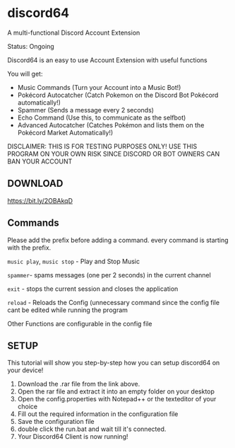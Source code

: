 # discord64
A multi-functional Discord Account Extension

Status: Ongoing

Discord64 is an easy to use Account Extension with useful functions

You will get: 
- Music Commands (Turn your Account into a Music Bot!)
- Pokécord Autocatcher (Catch Pokemon on the Discord Bot Pokécord automatically!)
- Spammer (Sends a message every 2 seconds)
- Echo Command (Use this, to communicate as the selfbot)
- Advanced Autocatcher (Catches Pokémon and lists them on the Pokécord Market Automatically!)

DISCLAIMER: THIS IS FOR TESTING PURPOSES ONLY! USE THIS PROGRAM ON YOUR OWN RISK SINCE DISCORD OR BOT OWNERS CAN BAN YOUR ACCOUNT

## DOWNLOAD
https://bit.ly/2OBAkqD

## Commands
Please add the prefix before adding a command. every command is starting with the prefix.

``music play``, ``music stop`` - Play and Stop Music

``spammer``- spams messages (one per 2 seconds) in the current channel

``exit`` - stops the current session and closes the application

``reload`` - Reloads the Config (unnecessary command since the config file cant be edited while running the program


Other Functions are configurable in the config file

## SETUP
This tutorial will show you step-by-step how you can setup discord64 on your device!

1. Download the .rar file from the link above.
2. Open the rar file and extract it into an empty folder on your desktop
3. Open the config.properties with Notepad++ or the texteditor of your choice
4. Fill out the required information in the configuration file
5. Save the configuration file 
6. double click the run.bat and wait till it's connected.
7. Your Discord64 Client is now running!
